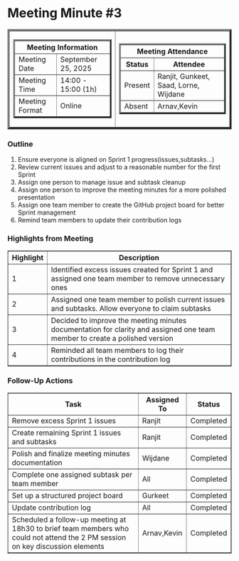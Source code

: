 <h1>Meeting Minute #3</h1>
<table align="center" cellspacing="0" cellpadding="4" border="4">
  <tr>
    <td>
      <table cellspacing="0" cellpadding="4" border="3">
        <tr>
          <th colspan="2">Meeting Information</th>
        </tr>
        <tr>
            <td>Meeting Date</td>
            <td>September 25, 2025</td>
        </tr>
        <tr>
            <td>Meeting Time</td>
            <td>14:00 - 15:00 (1h)</td>
        </tr>
        <tr>
            <td>Meeting Format</td>
            <td>Online</td>
        </tr>
      </table>
    </td>
    <td>
      <table cellspacing="0" cellpadding="2" border="3">
        <tr>
          <th colspan="2">Meeting Attendance</th>
        </tr>
        <tr>
          <th>Status</th>
          <th>Attendee</th>
        </tr>
        <tr>
          <td>Present</td>
          <td>Ranjit, Gunkeet, Saad, Lorne, Wijdane</td>
        </tr>
        <tr>
          <td>Absent</td>
          <td>Arnav,Kevin</td>
        </tr>
      </table>
    </td>
  </tr>
</table>

<h3>Outline</h3>
<ol>
  <li>Ensure everyone is aligned on Sprint 1 progress(issues,subtasks...)</li>
  <li>Review current issues and adjust to a reasonable number for the first Sprint</li>
  <li>Assign one person to manage issue and subtask cleanup </li>
  <li>Assign one person to improve the meeting minutes for a more polished presentation</li>
  <li>Assign one team member to create the GitHub project board for better Sprint management</li>
  <li>Remind team members to update their contribution logs</li>
</ol>

<h3>Highlights from Meeting</h3>
<table cellspacing="0" cellpadding="5" border="1">
  <tr>
    <th>Highlight</th>
    <th>Description</th>
  </tr>
  <tr>
    <td>1</td>
    <td>Identified excess issues created for Sprint 1 and assigned one team member to remove unnecessary ones</td>
  </tr>
  <tr>
    <td>2</td>
    <td>Assigned one team member to polish current issues and subtasks. Allow everyone to claim subtasks</td>
  </tr>
  <tr>
    <td>3</td>
    <td>Decided to improve the meeting minutes documentation for clarity and assigned one team member to create a polished version</td>
  </tr>
  <tr>
    <td>4</td>
    <td>Reminded all team members to log their contributions in the contribution log</td>
  </tr>
</table>

<h3>Follow-Up Actions</h3>
<table cellspacing="0" cellpadding="5" border="1">
  <tr>
    <th>Task</th>
    <th>Assigned To</th>
    <th>Status</th>
  </tr>
  <tr>
    <td>Remove excess Sprint 1 issues</td>
    <td>Ranjit</td>
    <td>Completed</td>
  </tr>
  <tr>
    <td>Create remaining Sprint 1 issues and subtasks</td>
    <td>Ranjit</td>
    <td>Completed</td>
  </tr>
  <tr>
    <td>Polish and finalize meeting minutes documentation</td>
    <td>Wijdane</td>
    <td>Completed</td>
  </tr>
  <tr>
    <td>Complete one assigned subtask per team member</td>
    <td>All</td>
    <td>Completed</td>
  </tr>
  <tr>
    <td>Set up a structured project board</td>
    <td>Gurkeet</td>
    <td>Completed</td>
  </tr>
  <tr>
    <td>Update contribution log</td>
    <td>All</td>
    <td>Completed</td>
  <tr>
      <td>Scheduled a follow-up meeting at 18h30 to brief team members who could not attend the 2 PM session on key discussion elements </td>
    <td>Arnav,Kevin</td>
    <td>Completed</td>
    </tr>

    
  </tr>
</table>
